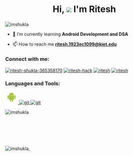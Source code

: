 <h1 align="center">Hi, <img src = 'https://github.com/TheDudeThatCode/TheDudeThatCode/blob/master/Assets/Hi.gif?raw=true' height='30' widht='30'/> I'm Ritesh</h1>
<h3 align="center"></h3>

<p align="left"> <img src="https://komarev.com/ghpvc/?username=imshukla10&label=Profile%20views&color=0e75b6&style=flat" alt="imshukla" /> </p>

- 🌱 I’m currently learning **Android Development and DSA**

- 📫 How to reach me **ritesh.1923ec1099@kiet.edu**

<h3 align="left">Connect with me:</h3>
<p align="left">
<a href="https://www.linkedin.com/in/imshukla" target="blank"><img align="center" src="https://raw.githubusercontent.com/rahuldkjain/github-profile-readme-generator/master/src/images/icons/Social/linked-in-alt.svg" alt="ritesh-shukla-365358170" height="30" width="40" /></a>
<a href="https://www.hackerrank.com/_imshukla" target="blank"><img align="center" src="https://raw.githubusercontent.com/rahuldkjain/github-profile-readme-generator/master/src/images/icons/Social/hackerrank.svg" alt="ritesh-hack" height="30" width="40" /></a>
<a href="https://www.codechef.com/users/imshukla" target="blank"><img align="center" src="https://img.shields.io/badge/CodeChef-%23964B00.svg?style=for-the-badge&logo=CodeChef&logoColor=white" alt="ritesh" height="30" width="100" /></a>
<a href="https://leetcode.com/_imshukla/" target="blank"><img align="center" src="https://img.shields.io/badge/LeetCode-000000?style=for-the-badge&logo=LeetCode&logoColor=#d16c06" alt="ritesh" height="30" width="100" /></a>
</p>

<h3 align="left">Languages and Tools:</h3>
<p align="left"> <a href="https://developer.android.com" target="_blank"> <img src="https://raw.githubusercontent.com/devicons/devicon/master/icons/android/android-original-wordmark.svg" alt="android" width="40" height="40"/> </a> <a href="https://git-scm.com/" target="_blank"> <img src="https://img.shields.io/badge/git-%23F05033.svg?style=for-the-badge&logo=git&logoColor=white" alt="git" width="60" height="40"/>
<a href="https://kotlinlang.org/" target="_blank"> <img src="https://img.shields.io/badge/kotlin-%230095D5.svg?style=for-the-badge&logo=kotlin&logoColor=white" alt="git" width="80" height="40"/></p>

<p><img align="left" src="https://github-readme-stats.vercel.app/api/top-langs/?username=imshukla10&langs_count=8&show_icons=true&theme=radical" alt="imshukla" /></p>
<br>
  <br>
  <br>
  <br>
  <br>
  <br>  

<p>&nbsp;<img align="left" src="https://github-readme-stats.vercel.app/api?username=imshukla10&show_icons=true&theme=radical" alt="imshukla" /></p>
